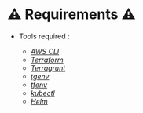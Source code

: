 # ⚠️ Requirements ⚠️
* Tools required :

  - *[AWS CLI](https://docs.aws.amazon.com/cli/latest/userguide/getting-started-install.html)*
  - *[Terraform](https://developer.hashicorp.com/terraform/downloads)*
  - *[Terragrunt](https://terragrunt.gruntwork.io/docs/getting-started/install/)*
  - *[tgenv](https://github.com/cunymatthieu/tgenv)*
  - *[tfenv](https://github.com/tfutils/tfenv)*
  - *[kubectl](https://kubernetes.io/docs/tasks/tools/)*
  - *[Helm](https://helm.sh/docs/intro/install/)*


